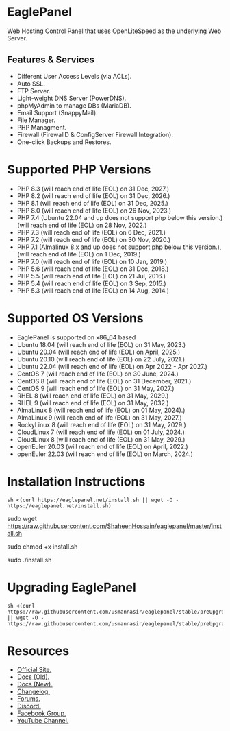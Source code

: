 # EaglePanel

Web Hosting Control Panel that uses OpenLiteSpeed as the underlying Web Server.

## Features & Services

* Different User Access Levels (via ACLs).
* Auto SSL.
* FTP Server.
* Light-weight DNS Server (PowerDNS).
* phpMyAdmin to manage DBs (MariaDB).
* Email Support (SnappyMail).
* File Manager.
* PHP Managment.
* Firewall (FirewallD & ConfigServer Firewall Integration).
* One-click Backups and Restores.

# Supported PHP Versions

* PHP 8.3 (will reach end of life (EOL) on 31 Dec, 2027.)
* PHP 8.2 (will reach end of life (EOL) on 31 Dec, 2026.)
* PHP 8.1 (will reach end of life (EOL) on 31 Dec, 2025.)
* PHP 8.0 (will reach end of life (EOL) on 26 Nov, 2023.)
* PHP 7.4 (Ubuntu 22.04 and up does not support php below this version.) (will reach end of life (EOL) on 28 Nov, 2022.)
* PHP 7.3 (will reach end of life (EOL) on 6 Dec, 2021.)
* PHP 7.2 (will reach end of life (EOL) on 30 Nov, 2020.)
* PHP 7.1 (Almalinux 8.x and up does not support php below this version.),(will reach end of life (EOL) on 1 Dec, 2019.)
* PHP 7.0 (will reach end of life (EOL) on 10 Jan, 2019.)
* PHP 5.6 (will reach end of life (EOL) on 31 Dec, 2018.)
* PHP 5.5 (will reach end of life (EOL) on 21 Jul, 2016.)
* PHP 5.4 (will reach end of life (EOL) on 3 Sep, 2015.)
* PHP 5.3 (will reach end of life (EOL) on 14 Aug, 2014.)

# Supported OS Versions

* EaglePanel is supported on x86_64 based
* Ubuntu 18.04 (will reach end of life (EOL) on 31 May, 2023.)
* Ubuntu 20.04 (will reach end of life (EOL) on April, 2025.)
* Ubuntu 20.10 (will reach end of life (EOL) on 22 July, 2021.)
* Ubuntu 22.04 (will reach end of life (EOL) on Apr 2022 - Apr 2027.)
* CentOS 7 (will reach end of life (EOL) on 30 June, 2024.)
* CentOS 8 (will reach end of life (EOL) on 31 December, 2021.)
* CentOS 9 (will reach end of life (EOL) on 31 May, 2027.)
* RHEL 8 (will reach end of life (EOL) on 31 May, 2029.)
* RHEL 9 (will reach end of life (EOL) on 31 May, 2032.)
* AlmaLinux 8 (will reach end of life (EOL) on 01 May, 2024).)
* AlmaLinux 9 (will reach end of life (EOL) on 31 May, 2027.)
* RockyLinux 8 (will reach end of life (EOL) on 31 May, 2029.)
* CloudLinux 7 (will reach end of life (EOL) on 01 July, 2024.)
* CloudLinux 8 (will reach end of life (EOL) on 31 May, 2029.)
* openEuler 20.03 (will reach end of life (EOL) on April, 2022.)
* openEuler 22.03 (will reach end of life (EOL) on March, 2024.)

# Installation Instructions

```
sh <(curl https://eaglepanel.net/install.sh || wget -O - https://eaglepanel.net/install.sh)
```
sudo wget https://raw.githubusercontent.com/ShaheenHossain/eaglepanel/master/install.sh

sudo chmod +x install.sh

sudo ./install.sh


# Upgrading EaglePanel

```
sh <(curl https://raw.githubusercontent.com/usmannasir/eaglepanel/stable/preUpgrade.sh || wget -O - https://raw.githubusercontent.com/usmannasir/eaglepanel/stable/preUpgrade.sh)
```

# Resources

* [Official Site.](https://eaglepanel.net)
* [Docs (Old).](https://docs.eaglepanel.net)
* [Docs (New).](https://community.eaglepanel.net/docs)
* [Changelog.](https://community.eaglepanel.net/t/change-logs/161)
* [Forums.](https://community.eaglepanel.net)
* [Discord.](https://discord.gg/g8k8Db3)
* [Facebook Group.](https://www.facebook.com/groups/eaglepanel)
* [YouTube Channel.](https://www.youtube.com/@Cyber-Panel)